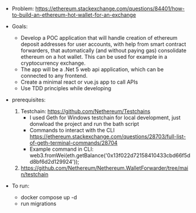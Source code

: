 - Problem:
	https://ethereum.stackexchange.com/questions/84401/how-to-build-an-ethereum-hot-wallet-for-an-exchange

- Goals:
	- Develop a POC application that will handle creation of ethereum deposit addresses for user accounts, with help from smart contract forwarders, that automatically (and without paying gas) consolidate ethereum on a hot wallet. This can be used for example in a cryptocurrency exchange.
	- The app will be a .Net 5 web api application, which can be connected to any frontend.
	- Create a minimal react or vue.js app to call APIs
	- Use TDD principles while developing

- prerequisites:
	1. Testchain: https://github.com/Nethereum/Testchains
		- I used Geth for Windows testchain for local development, just donwload the project and run the bath script
		- Commands to interact with the CLI  https://ethereum.stackexchange.com/questions/28703/full-list-of-geth-terminal-commands/28704
		- Example command in CLI: web3.fromWei(eth.getBalance('0x13f022d72158410433cbd66f5dd8bf6d2d129924')); 
	2. https://github.com/Nethereum/Nethereum.WalletForwarder/tree/main/testchain

- To run: 
 	- docker compose up -d
 	- run migrations
